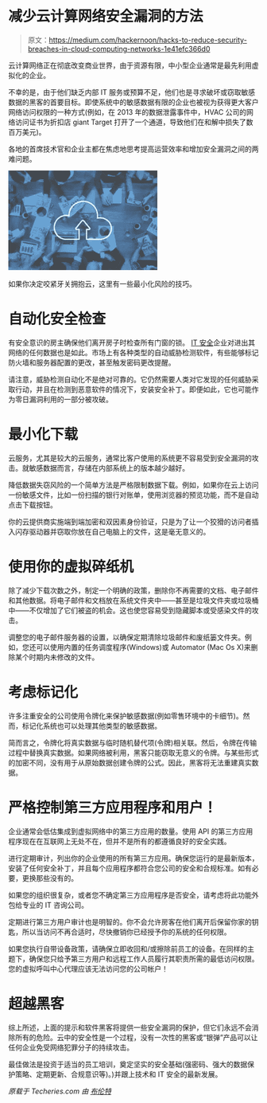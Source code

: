 # 减少云计算网络安全漏洞的方法

> 原文：<https://medium.com/hackernoon/hacks-to-reduce-security-breaches-in-cloud-computing-networks-1e41efc366d0>

云计算网络正在彻底改变商业世界，由于资源有限，中小型企业通常是最先利用虚拟化的企业。

不幸的是，由于他们缺乏内部 IT 服务或预算不足，他们也是寻求破坏或窃取敏感数据的黑客的首要目标。即使系统中的敏感数据有限的企业也被视为获得更大客户网络访问权限的一种方式(例如，在 2013 年的数据泄露事件中，HVAC 公司的网络访问证书为折扣店 giant Target 打开了一个通道，导致他们在和解中损失了数百万美元)。

各地的首席技术官和企业主都在焦虑地思考提高运营效率和增加安全漏洞之间的两难问题。

![](img/7f06fca93b2cff0698830ad3ef19ab76.png)

如果你决定咬紧牙关拥抱云，这里有一些最小化风险的技巧。

# 自动化安全检查

有安全意识的房主确保他们离开房子时检查所有门窗的锁。 [IT 安全](http://mspmentor.net/managed-security-services/061515/it-security-stories-watch-opm-data-breach-update)企业对进出其网络的任何数据也是如此。市场上有各种类型的自动威胁检测软件，有些能够标记防火墙和服务器配置的更改，甚至触发密码更改提醒。

请注意，威胁检测自动化不是绝对可靠的。它仍然需要人类对它发现的任何威胁采取行动，并且在检测到恶意软件的情况下，安装安全补丁。即便如此，它也可能作为零日漏洞利用的一部分被攻破。

# 最小化下载

云服务，尤其是较大的云服务，通常比客户使用的系统更不容易受到安全漏洞的攻击。就敏感数据而言，存储在内部系统上的版本越少越好。

降低数据失窃风险的一个简单方法是严格限制数据下载。例如，如果你在云上访问一份敏感文件，比如一份扫描的银行对账单，使用浏览器的预览功能，而不是自动点击下载按钮。

你的云提供商实施端到端加密和双因素身份验证，只是为了让一个狡猾的访问者插入闪存驱动器并窃取你放在自己电脑上的文件，这是毫无意义的。

# 使用你的虚拟碎纸机

除了减少下载次数之外，制定一个明确的政策，删除你不再需要的文档、电子邮件和其他数据。将电子邮件和文档放在系统文件夹中——甚至是垃圾文件夹或垃圾桶中——不仅增加了它们被盗的机会。这也使您容易受到隐藏脚本或受感染文件的攻击。

调整您的电子邮件服务器的设置，以确保定期清除垃圾邮件和废纸篓文件夹。例如，您还可以使用内置的任务调度程序(Windows)或 Automator (Mac Os X)来删除某个时期内未修改的文件。

# 考虑标记化

许多注重安全的公司使用令牌化来保护敏感数据(例如零售环境中的卡细节)。然而，标记化系统也可以处理其他类型的敏感数据。

简而言之，令牌化将真实数据与临时随机替代项(令牌)相关联。然后，令牌在传输过程中替换真实数据。如果网络被利用，黑客只能窃取无意义的令牌。与某些形式的加密不同，没有用于从原始数据创建令牌的公式。因此，黑客将无法重建真实数据。

# 严格控制第三方应用程序和用户！

企业通常会低估集成到虚拟网络中的第三方应用的数量。使用 API 的第三方应用程序现在在互联网上无处不在，但并不是所有的都遵循良好的安全实践。

进行定期审计，列出你的企业使用的所有第三方应用。确保您运行的是最新版本，安装了任何安全补丁，并且每个应用程序都符合您公司的安全和合规标准。如有必要，更换那些没有的。

如果您的组织很复杂，或者您不确定第三方应用程序是否安全，请考虑将此功能外包给专业的 IT 咨询公司。

定期进行第三方用户审计也是明智的。你不会允许房客在他们离开后保留你家的钥匙，所以当访问不再合适时，尽快撤销你已经授予你的系统的任何权限。

如果您执行自带设备政策，请确保立即收回和/或擦除前员工的设备。在同样的主题下，确保您只给予第三方用户和远程工作人员履行其职责所需的最低访问权限。您的虚拟呼叫中心代理应该无法访问您的公司帐户！

# 超越黑客

综上所述，上面的提示和软件黑客将提供一些安全漏洞的保护，但它们永远不会消除所有的危险。云中的安全性是一个过程，没有一次性的黑客或“银弹”产品可以让任何企业免受网络犯罪分子的持续攻击。

最佳做法是投资于适当的员工培训，奠定坚实的安全基础(强密码、强大的数据保护策略、定期更新、合规意识等)。)并跟上技术和 IT 安全的最新发展。

*原载于 Techeries.com 由* [*布伦特*](https://techeries.com/author/brentwhitfield/)